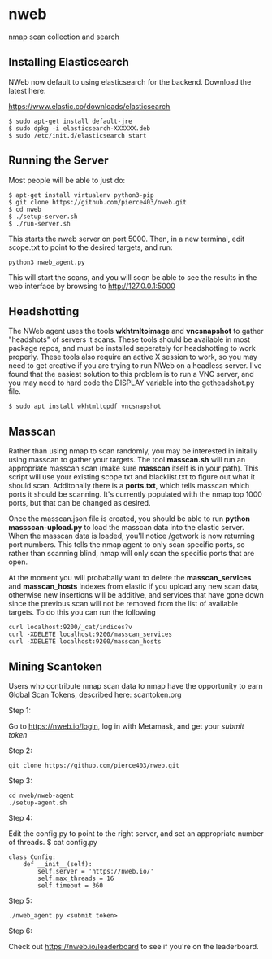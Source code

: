nweb
========

nmap scan collection and search

Installing Elasticsearch
------------------------

NWeb now default to using elasticsearch for the backend.  Download the latest here:

https://www.elastic.co/downloads/elasticsearch

```
$ sudo apt-get install default-jre
$ sudo dpkg -i elasticsearch-XXXXXX.deb
$ sudo /etc/init.d/elasticsearch start
```

Running the Server
------------------

Most people will be able to just do:

```
$ apt-get install virtualenv python3-pip
$ git clone https://github.com/pierce403/nweb.git
$ cd nweb
$ ./setup-server.sh
$ ./run-server.sh
```
This starts the nweb server on port 5000.  Then, in a new terminal, edit scope.txt to point to the desired targets, and run:
```
python3 nweb_agent.py
```
This will start the scans, and you will soon be able to see the results in the web interface by browsing to http://127.0.0.1:5000


Headshotting
------------

The NWeb agent uses the tools **wkhtmltoimage** and **vncsnapshot** to gather "headshots" of servers it scans.  These tools should be available in most package repos, and must be installed seperately for headshotting to work properly.  These tools also require an active X session to work, so you may need to get creative if you are trying to run NWeb on a headless server.  I've found that the easiest solution to this problem is to run a VNC server, and you may need to hard code the DISPLAY variable into the getheadshot.py file.

```
$ sudo apt install wkhtmltopdf vncsnapshot
```

Masscan
-------

Rather than using nmap to scan randomly, you may be interested in initally using masscan to gather your targets.  The tool **masscan.sh** will run an appropriate masscan scan (make sure **masscan** itself is in your path).  This script will use your existing scope.txt and blacklist.txt to figure out what it should scan.  Additonally there is a **ports.txt**, which tells masscan which ports it should be scanning.  It's currently populated with the nmap top 1000 ports, but that can be changed as desired.

Once the masscan.json file is created, you should be able to run **python massscan-upload.py** to load the masscan data into the elastic server.  When the masscan data is loaded, you'll notice /getwork is now returning port numbers.  This tells the nmap agent to only scan specific ports, so rather than scanning blind, nmap will only scan the specific ports that are open.

At the moment you will probabally want to delete the **masscan_services** and **masscan_hosts** indexes from elastic if you upload any new scan data, otherwise new insertions will be additive, and services that have gone down since the previous scan will not be removed from the list of available targets. To do this you can run the following

```
curl localhost:9200/_cat/indices?v
curl -XDELETE localhost:9200/masscan_services
curl -XDELETE localhost:9200/masscan_hosts
```


Mining Scantoken
----------------

Users who contribute nmap scan data to nmap have the opportunity to earn Global Scan Tokens, described here: scantoken.org

Step 1:

Go to https://nweb.io/login, log in with Metamask, and get your *submit token*

Step 2:

`git clone https://github.com/pierce403/nweb.git`

Step 3:

    cd nweb/nweb-agent
    ./setup-agent.sh

Step 4:

Edit the config.py to point to the right server, and set an appropriate number of threads.
$ cat config.py 

```
class Config:
    def __init__(self):
        self.server = 'https://nweb.io/'
        self.max_threads = 16
        self.timeout = 360
```
Step 5:

    ./nweb_agent.py <submit token>
    
Step 6:

Check out https://nweb.io/leaderboard to see if you're on the leaderboard.
